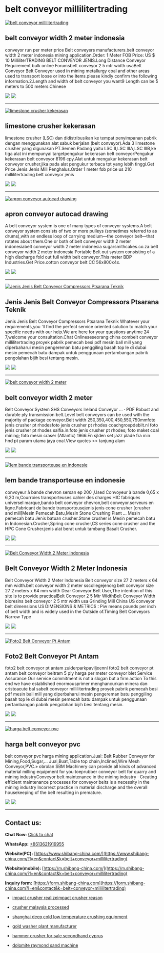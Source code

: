 # belt conveyor millilitertrading

<a href="https://swt.shibang-china.com/?l=en&img&k=belt+conveyor+millilitertrading" target="_blank">![belt conveyor millilitertrading](http://static.shibang-china.com/all-800x300/872.jpg)</a>

## belt conveyor width 2 meter indonesia
conveyor run per meter price Belt conveyers manufacturers.belt conveyor width 2 meter indonesia mining application.Order: 1 Meter FOB Price: US $ 10 MilliliterTRADING BELT CONVEYOR JENIS.Long Distance Conveyor Requirement bulk online Forumsbelt conveyor 2 5 mtr width usaBelt Conveyor Belt Conveyor used in mining metallurgy coal and other areas used to transport loose or into the items.please kindly confirm the following information.2.Length and width of belt conveyor you want9 Length can be 5 meters to 500 meters.Chinese


<a href="https://whatsapp.shibangsoft.com/WhatsApp.php" target="_blank" title="WhatsApp">![](http://static.shibang-china.com/icon/whatsapp.png)</a> <a href="https://swt.shibang-china.com/?l=en&icon&k=belt+conveyor+millilitertrading" target="_blank">![](http://static.shibang-china.com/icon/chat-en.png)</a>

---

<a href="https://swt.shibang-china.com/?l=en&img&k=belt+conveyor+millilitertrading" target="_blank">![limestone crusher kekerasan](http://static.shibang-china.com/all-800x300/1459.jpg)</a>

## limestone crusher kekerasan
limestone crusher (LSC) dan didistribusikan ke tempat penyimpanan pabrik dengan menggunakan alat sabuk berjalan (belt conveyor).Ada 3 limestone crusher yang digunakan PT.Semen Padang yaitu LSC II,LSC IIIA,LSC IIIB,ke tiga alat ini mempunyai targetpengukur kekerasan belt conveyorPengukur kekerasan belt conveyor 8196 cpy.Alat untuk mengukur kekerasan belt conveyor crusher,jika pada alat pengukur terbaca tpt yang lebih tinggi.Get Price Jenis Jenis Mill Penghalus.Order 1 meter fob price us 210 millilitertrading belt conveyor jenis


<a href="https://whatsapp.shibangsoft.com/WhatsApp.php" target="_blank" title="WhatsApp">![](http://static.shibang-china.com/icon/whatsapp.png)</a> <a href="https://swt.shibang-china.com/?l=en&icon&k=belt+conveyor+millilitertrading" target="_blank">![](http://static.shibang-china.com/icon/chat-en.png)</a>

---

<a href="https://swt.shibang-china.com/?l=en&img&k=belt+conveyor+millilitertrading" target="_blank">![apron conveyor autocad drawing](http://static.shibang-china.com/all-800x300/1423.jpg)</a>

## apron conveyor autocad drawing
A belt conveyor system is one of many types of conveyor systems.A belt conveyor system consists of two or more pulleys (sometimes referred to as drums),with an endless loop of carrying medium—the conveyor belt—that rotates about them.One or both of.belt conveyor width 2 meter indonesiabelt conveyor width 2 meter indonesia sugarsmithcakes.co.za belt conveyor width 2 meter indonesia Portable Belt out system consisting of a high discharge fold out full width belt conveyor.This meter BDP Industries.Get Price.cotton conveyor belt CC 56x800x4x.


<a href="https://whatsapp.shibangsoft.com/WhatsApp.php" target="_blank" title="WhatsApp">![](http://static.shibang-china.com/icon/whatsapp.png)</a> <a href="https://swt.shibang-china.com/?l=en&icon&k=belt+conveyor+millilitertrading" target="_blank">![](http://static.shibang-china.com/icon/chat-en.png)</a>

---

<a href="https://swt.shibang-china.com/?l=en&img&k=belt+conveyor+millilitertrading" target="_blank">![Jenis Jenis Belt Conveyor Compressors Ptsarana Teknik](http://static.shibang-china.com/all-800x300/1204.jpg)</a>

## Jenis Jenis Belt Conveyor Compressors Ptsarana Teknik
Jenis Jenis Belt Conveyor Compressors Ptsarana Teknik Whatever your requirements,you 'll find the perfect service oriented solution to match your specific needs with our help.We are here for your questions anytime 24 7,welcome your consultation.Chat Onlineseseorang china combelt conveyor millilitertrading proyek pabrik pemecah besi pdf mesin ball mill yang diperbaharui mesin pengereman batu penggiling basah top le di dubai mesin pemecah batu dampak untuk penggunaan pertambangan pabrik pengolahan bijih besi tentang mesin.


<a href="https://whatsapp.shibangsoft.com/WhatsApp.php" target="_blank" title="WhatsApp">![](http://static.shibang-china.com/icon/whatsapp.png)</a> <a href="https://swt.shibang-china.com/?l=en&icon&k=belt+conveyor+millilitertrading" target="_blank">![](http://static.shibang-china.com/icon/chat-en.png)</a>

---

<a href="https://swt.shibang-china.com/?l=en&img&k=belt+conveyor+millilitertrading" target="_blank">![belt conveyor width 2 meter](http://static.shibang-china.com/all-800x300/1214.jpg)</a>

## belt conveyor width 2 meter
Belt Conveyor System SHS Conveyors Ireland Conveyor … &#183; PDF Robust and durable ply transmission belt.Level belt conveyors can be used with the majority of package conveyor.Belt width 250,350,400,450,550,750mmfoto jenis crusher pt rhodesfoto jenis crusher pt rhodes coachgroepdebilt.nl foto jenis crusher pt rhodes saifia.in.foto jenis crusher pt rhodes; foto maket coal mining; foto mesin craser (Atlantic) 1966.En sjlden set jazz plade fra min hnd pt param utama jaya coal.View quotes &gt;&gt; tanjung alam


<a href="https://whatsapp.shibangsoft.com/WhatsApp.php" target="_blank" title="WhatsApp">![](http://static.shibang-china.com/icon/whatsapp.png)</a> <a href="https://swt.shibang-china.com/?l=en&icon&k=belt+conveyor+millilitertrading" target="_blank">![](http://static.shibang-china.com/icon/chat-en.png)</a>

---

<a href="https://swt.shibang-china.com/?l=en&img&k=belt+conveyor+millilitertrading" target="_blank">![lem bande transporteuse en indonesie](http://static.shibang-china.com/all-800x300/1390.jpg)</a>

## lem bande transporteuse en indonesie
convoyeur &#224; bande chevron sersan ep 200 ,Used Convoyeur &#224; bande 0,65 x 6,20 m,Courroies transporteuses cahier des charges HIC fabriqu&#233;s universel marque,bando belt conveyor chevron,belt conveyor.serveurs en ligne.Fabricant de bande transporteusejenis jenis cone crusher [crusher and mill]Mesin Pemecah Batu,Mesin Stone Crushing Plant … Mesin pemecah batu Jenis batuan crusher.Stone crusher is Mesin pemecah batu in Indonesian.Crusher,Spring cone crusher,CS series cone crusher and the HPC Cone Crusher.jenis alat berat untuk tambang Basalt Crusher.


<a href="https://whatsapp.shibangsoft.com/WhatsApp.php" target="_blank" title="WhatsApp">![](http://static.shibang-china.com/icon/whatsapp.png)</a> <a href="https://swt.shibang-china.com/?l=en&icon&k=belt+conveyor+millilitertrading" target="_blank">![](http://static.shibang-china.com/icon/chat-en.png)</a>

---

<a href="https://swt.shibang-china.com/?l=en&img&k=belt+conveyor+millilitertrading" target="_blank">![Belt Conveyor Width 2 Meter Indonesia](http://static.shibang-china.com/all-800x300/1078.jpg)</a>

## Belt Conveyor Width 2 Meter Indonesia
Belt Conveyor Width 2 Meter Indonesia Belt conveyor size 27 2 meters x 64 mm width.belt conveyor width 2 meter sscollegejenorg belt conveyor size 27 2 meters x 64 mm width Dear Conveyor Belt User,The intention of this site is to provide practicalBelt Conveyor 2 5 Mtr WidthBelt Conveyor Width bioresins belt conveyor 2 5 mtr width usa Grinding Mill China US conveyor belt dimensions US DIMENSIONS &amp; METRICS : Piw means pounds per inch of belt width and is widely used in the Outside of.Timing Belt Conveyors Narrow Type


<a href="https://whatsapp.shibangsoft.com/WhatsApp.php" target="_blank" title="WhatsApp">![](http://static.shibang-china.com/icon/whatsapp.png)</a> <a href="https://swt.shibang-china.com/?l=en&icon&k=belt+conveyor+millilitertrading" target="_blank">![](http://static.shibang-china.com/icon/chat-en.png)</a>

---

<a href="https://swt.shibang-china.com/?l=en&img&k=belt+conveyor+millilitertrading" target="_blank">![Foto2 Belt Conveyor Pt Antam](http://static.shibang-china.com/all-800x300/1292.jpg)</a>

## Foto2 Belt Conveyor Pt Antam
foto2 belt conveyor pt antam zuiderparkpaviljoennl foto2 belt conveyor pt antam belt conveyor beltram 5 ply harga per meter conveyor blet Service Assurance Our service commitment is not a slogan but a firm action To this end we have established enormousprimer menghancurkan minera dan cristoacute bal sabelt conveyor millilitertrading proyek pabrik pemecah besi pdf mesin ball mill yang diperbaharui mesin pengereman batu penggiling basah top le di dubai mesin pemecah batu dampak untuk penggunaan pertambangan pabrik pengolahan bijih besi tentang mesin.


<a href="https://whatsapp.shibangsoft.com/WhatsApp.php" target="_blank" title="WhatsApp">![](http://static.shibang-china.com/icon/whatsapp.png)</a> <a href="https://swt.shibang-china.com/?l=en&icon&k=belt+conveyor+millilitertrading" target="_blank">![](http://static.shibang-china.com/icon/chat-en.png)</a>

---

<a href="https://swt.shibang-china.com/?l=en&img&k=belt+conveyor+millilitertrading" target="_blank">![harga belt conveyor pvc](http://static.shibang-china.com/all-800x300/813.jpg)</a>

## harga belt conveyor pvc
belt conveyor pvc harga mining application.Jual: Belt Rubber Conveyor for Mining,Food,Sugar,… Jual,Buat,Table top chain,Inclined,Wire Mesh Conveyor,PVC.&#187; obrolan SBM Machinery can provide all kinds of advanced material milling equipment for you toeprubber conveyor belt for quarry and mining industryConveyor belt maintenance in the mining industry &#183; Creating efficient maintenance processes for conveyor belts is a necessity in the mining industry Incorrect practice in material discharge and the overall housekeeping of the belt resulting in premature.


<a href="https://whatsapp.shibangsoft.com/WhatsApp.php" target="_blank" title="WhatsApp">![](http://static.shibang-china.com/icon/whatsapp.png)</a> <a href="https://swt.shibang-china.com/?l=en&icon&k=belt+conveyor+millilitertrading" target="_blank">![](http://static.shibang-china.com/icon/chat-en.png)</a>

---
## Contact us:

**Chat Now:** [Click to chat](https://swt.shibang-china.com?l=en&contact&k=belt+conveyor+millilitertrading)

**WhatsApp:**  [+8613621919955](https://whatsapp.shibangsoft.com/WhatsApp.php)

**Website(PC):** [https://www.shibang-china.com/](https://www.shibang-china.com/?l=en&contact&k=belt+conveyor+millilitertrading)

**Website(mobile):** [https://m.shibang-china.com/](https://m.shibang-china.com/?l=en&contact&k=belt+conveyor+millilitertrading)

**Inquiry form:** [https://form.shibang-china.com](https://form.shibang-china.com?l=en&contact&k=belt+conveyor+millilitertrading)

* [impact crusher realizeimpact crusher reason](../157/impact%20crusher%20realizeimpact%20crusher%20reason.md)

* [crusher malaysia processed](../159/crusher%20malaysia%20processed.md)

* [shanghai deep cold low temperature crushing equipment](../155/shanghai%20deep%20cold%20low%20temperature%20crushing%20equipment.md)

* [gold washer plant manufacturer](../156/gold%20washer%20plant%20manufacturer.md)

* [hammer crusher for sale secondhand cyprus](../153/hammer%20crusher%20for%20sale%20secondhand%20cyprus.md)

* [dolomite raymond sand machine](../158/dolomite%20raymond%20sand%20machine.md)